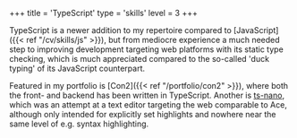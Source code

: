 +++
title = 'TypeScript'
type = 'skills'
level = 3
+++

TypeScript is a newer addition to my repertoire compared to [JavaScript]({{< ref "/cv/skills/js" >}}), but from mediocre experience a much needed step to improving development targeting web platforms with its static type checking, which is much appreciated compared to the so-called 'duck typing' of its JavaScript counterpart.

Featured in my portfolio is [Con2]({{< ref "/portfolio/con2" >}}), where both the front- and backend has been written in TypeScript. Another is [ts-nano](https://github.com/s1gtrap/ts-nano), which was an attempt at a text editor targeting the web comparable to Ace, although only intended for explicitly set highlights and nowhere near the same level of e.g. syntax highlighting.
